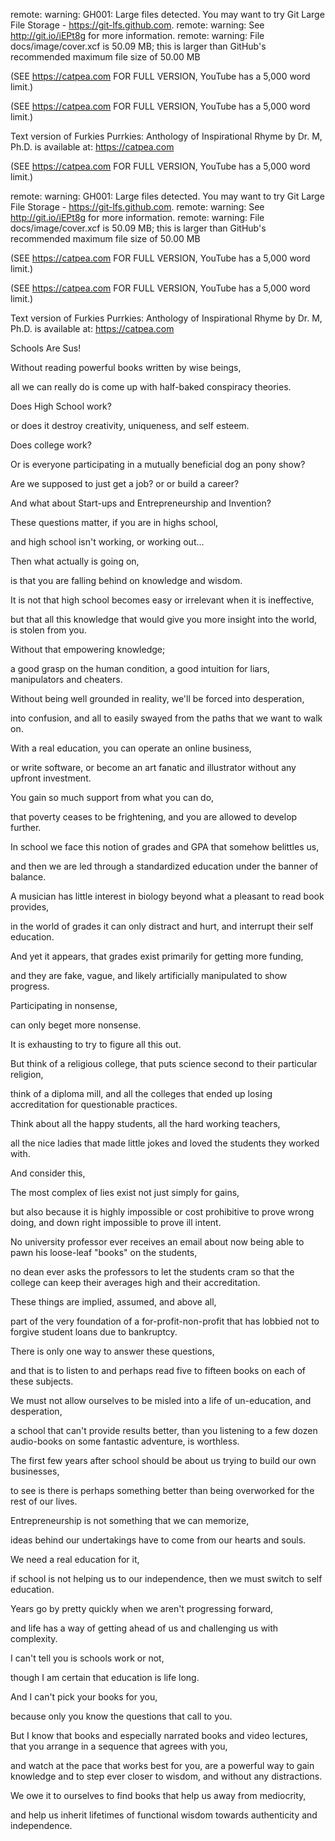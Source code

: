 remote: warning: GH001: Large files detected. You may want to try Git Large File Storage - https://git-lfs.github.com.
remote: warning: See http://git.io/iEPt8g for more information.
remote: warning: File docs/image/cover.xcf is 50.09 MB; this is larger than GitHub's recommended maximum file size of 50.00 MB


(SEE https://catpea.com FOR FULL VERSION, YouTube has a 5,000 word limit.)


(SEE https://catpea.com FOR FULL VERSION, YouTube has a 5,000 word limit.)

Text version of Furkies Purrkies: Anthology of Inspirational Rhyme by Dr. M, Ph.D. is available at: https://catpea.com


(SEE https://catpea.com FOR FULL VERSION, YouTube has a 5,000 word limit.)

remote: warning: GH001: Large files detected. You may want to try Git Large File Storage - https://git-lfs.github.com.
remote: warning: See http://git.io/iEPt8g for more information.
remote: warning: File docs/image/cover.xcf is 50.09 MB; this is larger than GitHub's recommended maximum file size of 50.00 MB


(SEE https://catpea.com FOR FULL VERSION, YouTube has a 5,000 word limit.)


(SEE https://catpea.com FOR FULL VERSION, YouTube has a 5,000 word limit.)














Text version of Furkies Purrkies: Anthology of Inspirational Rhyme by Dr. M, Ph.D. is available at: https://catpea.com

Schools Are Sus!

Without reading powerful books written by wise beings,

all we can really do is come up with half-baked conspiracy theories.

Does High School work?

or does it destroy creativity, uniqueness, and self esteem.

Does college work?

Or is everyone participating in a mutually beneficial dog an pony show?

Are we supposed to just get a job? or or build a career?

And what about Start-ups and Entrepreneurship and Invention?

These questions matter, if you are in highs school,

and high school isn't working, or working out...

Then what actually is going on,

is that you are falling behind on knowledge and wisdom.

It is not that high school becomes easy or irrelevant when it is ineffective,

but that all this knowledge that would give you more insight into the world, is stolen from you.

Without that empowering knowledge;

a good grasp on the human condition, a good intuition for liars, manipulators and cheaters.

Without being well grounded in reality, we'll be forced into desperation,

into confusion, and all to easily swayed from the paths that we want to walk on.

With a real education, you can operate an online business,

or write software, or become an art fanatic and illustrator without any upfront investment.

You gain so much support from what you can do,

that poverty ceases to be frightening, and you are allowed to develop further.

In school we face this notion of grades and GPA that somehow belittles us,

and then we are led through a standardized education under the banner of balance.

A musician has little interest in biology beyond what a pleasant to read book provides,

in the world of grades it can only distract and hurt, and interrupt their self education.

And yet it appears, that grades exist primarily for getting more funding,

and they are fake, vague, and likely artificially manipulated to show progress.

Participating in nonsense,

can only beget more nonsense.

It is exhausting to try to figure all this out.

But think of a religious college, that puts science second to their particular religion,

think of a diploma mill, and all the colleges that ended up losing accreditation for questionable practices.

Think about all the happy students, all the hard working teachers,

all the nice ladies that made little jokes and loved the students they worked with.

And consider this,

The most complex of lies exist not just simply for gains,

but also because it is highly impossible or cost prohibitive to prove wrong doing, and down right impossible to prove ill intent.

No university professor ever receives an email about now being able to pawn his loose-leaf "books" on the students,

no dean ever asks the professors to let the students cram so that the college can keep their averages high and their accreditation.

These things are implied, assumed, and above all,

part of the very foundation of a for-profit-non-profit that has lobbied not to forgive student loans due to bankruptcy.

There is only one way to answer these questions,

and that is to listen to and perhaps read five to fifteen books on each of these subjects.

We must not allow ourselves to be misled into a life of un-education, and desperation,

a school that can't provide results better, than you listening to a few dozen audio-books on some fantastic adventure, is worthless.

The first few years after school should be about us trying to build our own businesses,

to see is there is perhaps something better than being overworked for the rest of our lives.

Entrepreneurship is not something that we can memorize,

ideas behind our undertakings have to come from our hearts and souls.

We need a real education for it,

if school is not helping us to our independence, then we must switch to self education.

Years go by pretty quickly when we aren't progressing forward,

and life has a way of getting ahead of us and challenging us with complexity.

I can't tell you is schools work or not,

though I am certain that education is life long.

And I can't pick your books for you,

because only you know the questions that call to you.

But I know that books and especially narrated books and video lectures, that you arrange in a sequence that agrees with you,

and watch at the pace that works best for you, are a powerful way to gain knowledge and to step ever closer to wisdom, and without any distractions.

We owe it to ourselves to find books that help us away from mediocrity,

and help us inherit lifetimes of functional wisdom towards authenticity and independence.
